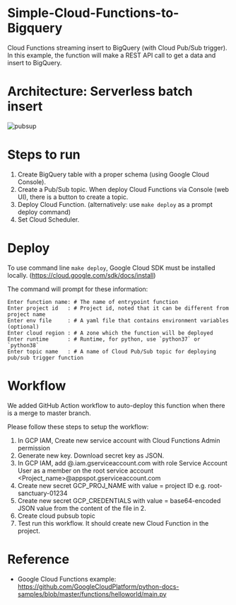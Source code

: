 # Simple-Cloud-Functions-to-Bigquery
Cloud Functions streaming insert to BigQuery (with Cloud Pub/Sub trigger). In this example, the function will make a REST API call to get a data and insert to BigQuery.

# Architecture: Serverless batch insert

![pubsup](https://github.com/user-attachments/assets/2228f4c0-d26a-4500-9a80-9b7e18657e53)

# Steps to run
1. Create BigQuery table with a proper schema (using Google Cloud Console).
2. Create a Pub/Sub topic. When deploy Cloud Functions via Console (web UI), there is a button to create a topic.
3. Deploy Cloud Function. (alternatively: use `make deploy` as a prompt deploy command)
4. Set Cloud Scheduler.

# Deploy
To use command line `make deploy`, Google Cloud SDK must be installed locally. (https://cloud.google.com/sdk/docs/install)

The command will prompt for these information:
```
Enter function name: # The name of entrypoint function
Enter project id   : # Project id, noted that it can be different from project name
Enter env file     : # A yaml file that contains environment variables (optional)
Enter cloud region : # A zone which the function will be deployed 
Enter runtime      : # Runtime, for python, use `python37` or `python38`
Enter topic name   : # A name of Cloud Pub/Sub topic for deploying pub/sub trigger function
```

# Workflow
We added GitHub Action workflow to auto-deploy this function when there is a merge to master branch.

Please follow these steps to setup the workflow:
1. In GCP IAM, Create new service account with Cloud Functions Admin permission
2. Generate new key. Download secret key as JSON.
3. In GCP IAM, add @.iam.gserviceaccount.com with role Service Account User as a member on the root service account <Project_name>@appspot.gserviceaccount.com
4. Create new secret GCP_PROJ_NAME with value = project ID e.g. root-sanctuary-01234
5. Create new secret GCP_CREDENTIALS with value = base64-encoded JSON value from the content of the file in 2.
6. Create cloud pubsub topic 
7. Test run this workflow. It should create new Cloud Function in the project.

# Reference
- Google Cloud Functions example: https://github.com/GoogleCloudPlatform/python-docs-samples/blob/master/functions/helloworld/main.py
